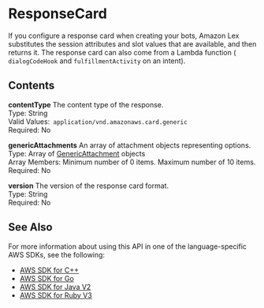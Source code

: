 # ResponseCard<a name="API_runtime_ResponseCard"></a>

If you configure a response card when creating your bots, Amazon Lex substitutes the session attributes and slot values that are available, and then returns it\. The response card can also come from a Lambda function \( `dialogCodeHook` and `fulfillmentActivity` on an intent\)\.

## Contents<a name="API_runtime_ResponseCard_Contents"></a>

 **contentType**   <a name="lex-Type-runtime_ResponseCard-contentType"></a>
The content type of the response\.  
Type: String  
Valid Values:` application/vnd.amazonaws.card.generic`   
Required: No

 **genericAttachments**   <a name="lex-Type-runtime_ResponseCard-genericAttachments"></a>
An array of attachment objects representing options\.  
Type: Array of [GenericAttachment](API_runtime_GenericAttachment.md) objects  
Array Members: Minimum number of 0 items\. Maximum number of 10 items\.  
Required: No

 **version**   <a name="lex-Type-runtime_ResponseCard-version"></a>
The version of the response card format\.  
Type: String  
Required: No

## See Also<a name="API_runtime_ResponseCard_SeeAlso"></a>

For more information about using this API in one of the language\-specific AWS SDKs, see the following:
+  [AWS SDK for C\+\+](https://docs.aws.amazon.com/goto/SdkForCpp/runtime.lex-2016-11-28/ResponseCard) 
+  [AWS SDK for Go](https://docs.aws.amazon.com/goto/SdkForGoV1/runtime.lex-2016-11-28/ResponseCard) 
+  [AWS SDK for Java V2](https://docs.aws.amazon.com/goto/SdkForJavaV2/runtime.lex-2016-11-28/ResponseCard) 
+  [AWS SDK for Ruby V3](https://docs.aws.amazon.com/goto/SdkForRubyV3/runtime.lex-2016-11-28/ResponseCard) 